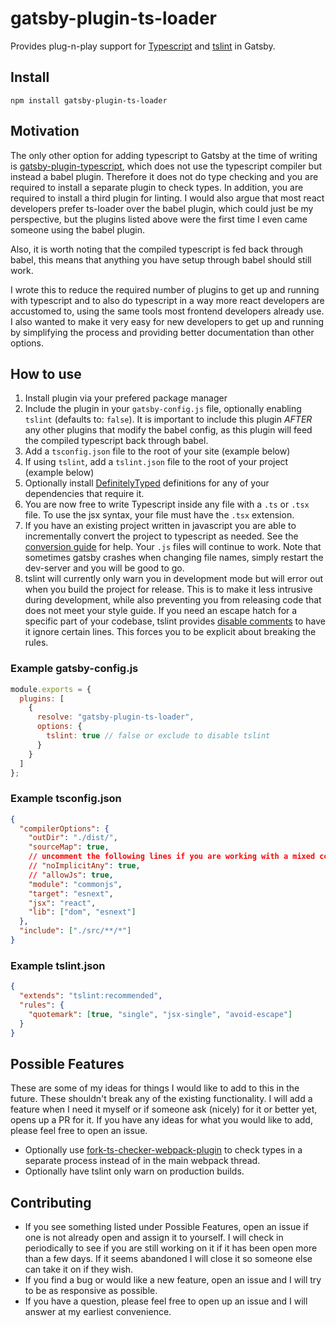 # gatsby-plugin-ts-loader

Provides plug-n-play support for [Typescript](http://www.typescriptlang.org/) and [tslint](https://palantir.github.io/tslint/) in Gatsby.

## Install

`npm install gatsby-plugin-ts-loader`

## Motivation

The only other option for adding typescript to Gatsby at the time of writing is [gatsby-plugin-typescript](https://github.com/gatsbyjs/gatsby/tree/master/packages/gatsby-plugin-typescript), which does not use the typescript compiler but instead a babel plugin. Therefore it does not do type checking and you are required to install a separate plugin to check types. In addition, you are required to install a third plugin for linting. I would also argue that most react developers prefer ts-loader over the babel plugin, which could just be my perspective, but the plugins listed above were the first time I even came someone using the babel plugin.

Also, it is worth noting that the compiled typescript is fed back through babel, this means that anything you have setup through babel should still work.

I wrote this to reduce the required number of plugins to get up and running with typescript and to also do typescript in a way more react developers are accustomed to, using the same tools most frontend developers already use. I also wanted to make it very easy for new developers to get up and running by simplifying the process and providing better documentation than other options.

## How to use

1. Install plugin via your prefered package manager
1. Include the plugin in your `gatsby-config.js` file, optionally enabling `tslint` (defaults to: `false`). It is important to include this plugin _AFTER_ any other plugins that modify the babel config, as this plugin will feed the compiled typescript back through babel.
1. Add a `tsconfig.json` file to the root of your site (example below)
1. If using `tslint`, add a `tslint.json` file to the root of your project (example below)
1. Optionally install [DefinitelyTyped](https://github.com/DefinitelyTyped/DefinitelyTyped) definitions for any of your dependencies that require it.
1. You are now free to write Typescript inside any file with a `.ts` or `.tsx` file. To use the jsx syntax, your file must have the `.tsx` extension.
1. If you have an existing project written in javascript you are able to incrementally convert the project to typescript as needed. See the [conversion guide](https://github.com/Microsoft/TypeScript-React-Conversion-Guide) for help. Your `.js` files will continue to work. Note that sometimes gatsby crashes when changing file names, simply restart the dev-server and you will be good to go.
1. tslint will currently only warn you in development mode but will error out when you build the project for release. This is to make it less intrusive during development, while also preventing you from releasing code that does not meet your style guide. If you need an escape hatch for a specific part of your codebase, tslint provides [disable comments](https://palantir.github.io/tslint/usage/rule-flags/) to have it ignore certain lines. This forces you to be explicit about breaking the rules.

### Example gatsby-config.js

```javascript
module.exports = {
  plugins: [
    {
      resolve: "gatsby-plugin-ts-loader",
      options: {
        tslint: true // false or exclude to disable tslint
      }
    }
  ]
};
```

### Example tsconfig.json

```json
{
  "compilerOptions": {
    "outDir": "./dist/",
    "sourceMap": true,
    // uncomment the following lines if you are working with a mixed code base (both javascript and typescript. Useful when migrating a project)
    // "noImplicitAny": true,
    // "allowJs": true,
    "module": "commonjs",
    "target": "esnext",
    "jsx": "react",
    "lib": ["dom", "esnext"]
  },
  "include": ["./src/**/*"]
}
```

### Example tslint.json

```json
{
  "extends": "tslint:recommended",
  "rules": {
    "quotemark": [true, "single", "jsx-single", "avoid-escape"]
  }
}
```

## Possible Features

These are some of my ideas for things I would like to add to this in the future. These shouldn't break any of the existing functionality. I will add a feature when I need it myself or if someone ask (nicely) for it or better yet, opens up a PR for it. If you have any ideas for what you would like to add, please feel free to open an issue.

- Optionally use [fork-ts-checker-webpack-plugin](https://github.com/Realytics/fork-ts-checker-webpack-plugin) to check types in a separate process instead of in the main webpack thread.
- Optionally have tslint only warn on production builds.

## Contributing

- If you see something listed under Possible Features, open an issue if one is not already open and assign it to yourself. I will check in periodically to see if you are still working on it if it has been open more than a few days. If it seems abandoned I will close it so someone else can take it on if they wish.
- If you find a bug or would like a new feature, open an issue and I will try to be as responsive as possible.
- If you have a question, please feel free to open up an issue and I will answer at my earliest convenience.
